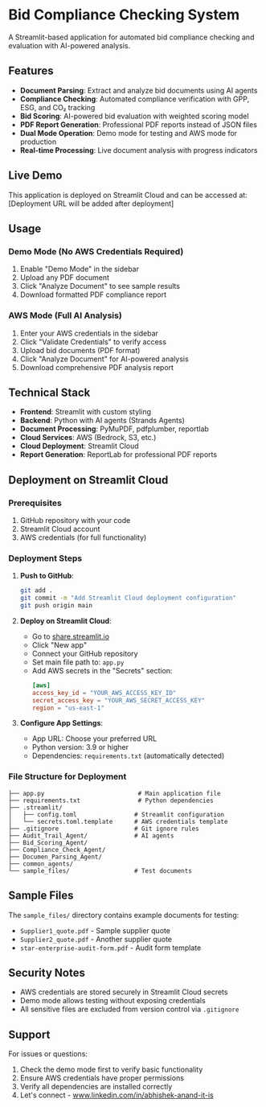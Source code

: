 # Bid Compliance Checking System

A Streamlit-based application for automated bid compliance checking and evaluation with AI-powered analysis.

## Features

- **Document Parsing**: Extract and analyze bid documents using AI agents
- **Compliance Checking**: Automated compliance verification with GPP, ESG, and CO₂ tracking
- **Bid Scoring**: AI-powered bid evaluation with weighted scoring model
- **PDF Report Generation**: Professional PDF reports instead of JSON files
- **Dual Mode Operation**: Demo mode for testing and AWS mode for production
- **Real-time Processing**: Live document analysis with progress indicators

## Live Demo

This application is deployed on Streamlit Cloud and can be accessed at:
[Deployment URL will be added after deployment]

## Usage

### Demo Mode (No AWS Credentials Required)
1. Enable "Demo Mode" in the sidebar
2. Upload any PDF document
3. Click "Analyze Document" to see sample results
4. Download formatted PDF compliance report

### AWS Mode (Full AI Analysis)
1. Enter your AWS credentials in the sidebar
2. Click "Validate Credentials" to verify access
3. Upload bid documents (PDF format)
4. Click "Analyze Document" for AI-powered analysis
5. Download comprehensive PDF analysis report

## Technical Stack

- **Frontend**: Streamlit with custom styling
- **Backend**: Python with AI agents (Strands Agents)
- **Document Processing**: PyMuPDF, pdfplumber, reportlab
- **Cloud Services**: AWS (Bedrock, S3, etc.)
- **Cloud Deployment**: Streamlit Cloud
- **Report Generation**: ReportLab for professional PDF reports

## Deployment on Streamlit Cloud

### Prerequisites
1. GitHub repository with your code
2. Streamlit Cloud account
3. AWS credentials (for full functionality)

### Deployment Steps

1. **Push to GitHub**:
   ```bash
   git add .
   git commit -m "Add Streamlit Cloud deployment configuration"
   git push origin main
   ```

2. **Deploy on Streamlit Cloud**:
   - Go to [share.streamlit.io](https://share.streamlit.io)
   - Click "New app"
   - Connect your GitHub repository
   - Set main file path to: `app.py`
   - Add AWS secrets in the "Secrets" section:
     ```toml
     [aws]
     access_key_id = "YOUR_AWS_ACCESS_KEY_ID"
     secret_access_key = "YOUR_AWS_SECRET_ACCESS_KEY"
     region = "us-east-1"
     ```

3. **Configure App Settings**:
   - App URL: Choose your preferred URL
   - Python version: 3.9 or higher
   - Dependencies: `requirements.txt` (automatically detected)

### File Structure for Deployment
```
├── app.py                          # Main application file
├── requirements.txt                # Python dependencies
├── .streamlit/
│   ├── config.toml                # Streamlit configuration
│   └── secrets.toml.template      # AWS credentials template
├── .gitignore                     # Git ignore rules
├── Audit_Trail_Agent/             # AI agents
├── Bid_Scoring_Agent/
├── Compliance_Check_Agent/
├── Documen_Parsing_Agent/
├── common_agents/
└── sample_files/                  # Test documents
```

## Sample Files

The `sample_files/` directory contains example documents for testing:
- `Supplier1_quote.pdf` - Sample supplier quote
- `Supplier2_quote.pdf` - Another supplier quote  
- `star-enterprise-audit-form.pdf` - Audit form template

## Security Notes

- AWS credentials are stored securely in Streamlit Cloud secrets
- Demo mode allows testing without exposing credentials
- All sensitive files are excluded from version control via `.gitignore`

## Support

For issues or questions:
1. Check the demo mode first to verify basic functionality
2. Ensure AWS credentials have proper permissions
3. Verify all dependencies are installed correctly
4. Let's connect - www.linkedin.com/in/abhishek-anand-it-is
